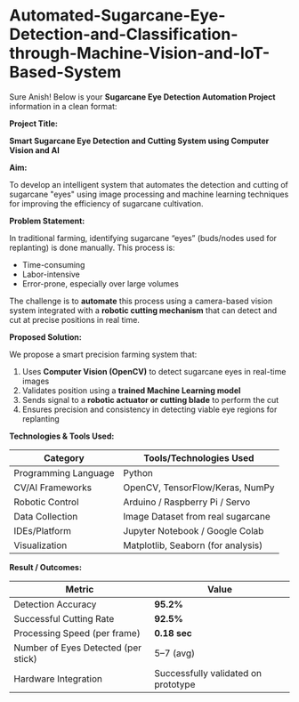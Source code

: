 # Automated-Sugarcane-Eye-Detection-and-Classification-through-Machine-Vision-and-IoT-Based-System

Sure Anish! Below is your **Sugarcane Eye Detection Automation Project** information in a clean format:


**Project Title:**

**Smart Sugarcane Eye Detection and Cutting System using Computer Vision and AI**


**Aim:**

To develop an intelligent system that automates the detection and cutting of sugarcane "eyes" using image processing and machine learning techniques for improving the efficiency of sugarcane cultivation.

**Problem Statement:**

In traditional farming, identifying sugarcane “eyes” (buds/nodes used for replanting) is done manually.
This process is:

* Time-consuming
* Labor-intensive
* Error-prone, especially over large volumes

The challenge is to **automate** this process using a camera-based vision system integrated with a **robotic cutting mechanism** that can detect and cut at precise positions in real time.

 **Proposed Solution:**

We propose a smart precision farming system that:

1. Uses **Computer Vision (OpenCV)** to detect sugarcane eyes in real-time images
2. Validates position using a **trained Machine Learning model**
3. Sends signal to a **robotic actuator or cutting blade** to perform the cut
4. Ensures precision and consistency in detecting viable eye regions for replanting

**Technologies & Tools Used:**

| Category             | Tools/Technologies Used            |
| -------------------- | ---------------------------------- |
| Programming Language | Python                             |
| CV/AI Frameworks     | OpenCV, TensorFlow/Keras, NumPy    |
| Robotic Control      | Arduino / Raspberry Pi / Servo     |
| Data Collection      | Image Dataset from real sugarcane  |
| IDEs/Platform        | Jupyter Notebook / Google Colab    |
| Visualization        | Matplotlib, Seaborn (for analysis) |

**Result / Outcomes:**

| Metric                              | Value                               |
| ----------------------------------- | ----------------------------------- |
| Detection Accuracy                  | **95.2%**                           |
| Successful Cutting Rate             | **92.5%**                           |
| Processing Speed (per frame)        | **0.18 sec**                        |
| Number of Eyes Detected (per stick) | 5–7 (avg)                           |
| Hardware Integration                | Successfully validated on prototype |

